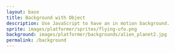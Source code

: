 ```yaml
---
layout: base
title: Background with Object
description: Use JavaScript to have an in motion background.
sprite: images/platformer/sprites/flying-ufo.png
background: images/platformer/backgrounds/alien_planet2.jpg
permalink: /background
---
```


<!-- Canvas where the game world will be rendered -->
<canvas id="world"></canvas>

<script>
  // Reference the canvas element
  const canvas = document.getElementById("world");
  const ctx = canvas.getContext('2d');

  // Create image objects for the background and sprite
  const backgroundImg = new Image();
  const spriteImg = new Image();

  // Load paths defined in the page’s front matter
  backgroundImg.src = '{{page.background}}';
  spriteImg.src = '{{page.sprite}}';

  // Track when both images are loaded
  let imagesLoaded = 0;

  // Once background is loaded, increment counter and try to start
  backgroundImg.onload = function() {
    imagesLoaded++;
    startGameWorld();
  };

  // Once sprite is loaded, increment counter and try to start
  spriteImg.onload = function() {
    imagesLoaded++;
    startGameWorld();
  };

  // Initialize the game world once both images are ready
  function startGameWorld() {
    if (imagesLoaded < 2) return; // Don’t start until both are loaded

    // Base class for all objects in the game
    class GameObject {
      constructor(image, width, height, x = 0, y = 0, speedRatio = 0) {
        this.image = image;     // The visual asset
        this.width = width;     // Drawn width
        this.height = height;   // Drawn height
        this.x = x;             // X position
        this.y = y;             // Y position
        this.speedRatio = speedRatio; // Speed factor relative to world speed
        this.speed = GameWorld.gameSpeed * this.speedRatio; // Actual speed
      }
      update() {} // Default update does nothing
      draw(ctx) {
        ctx.drawImage(this.image, this.x, this.y, this.width, this.height);
      }
    }

    // Background that scrolls horizontally
    class Background extends GameObject {
      constructor(image, gameWorld) {
        // Stretch the background to cover the entire canvas
        super(image, gameWorld.width, gameWorld.height, 0, 0, 0.1);
      }
      update() {
        // Move background to the left and wrap around for seamless loop
        this.x = (this.x - this.speed) % this.width;
      }
      draw(ctx) {
        // Draw two copies: one starting at x, another right after it
        ctx.drawImage(this.image, this.x, this.y, this.width, this.height);
        ctx.drawImage(this.image, this.x + this.width, this.y, this.width, this.height);
      }
    }

    // Player sprite that floats up and down
    class Player extends GameObject {
      constructor(image, gameWorld) {
        // Scale sprite to half its original size
        const width = image.naturalWidth / 2;
        const height = image.naturalHeight / 2;
        // Place it in the center of the canvas
        const x = (gameWorld.width - width) / 2;
        const y = (gameWorld.height - height) / 2;
        super(image, width, height, x, y);
        this.baseY = y; // Store starting vertical position
        this.frame = 0; // Animation frame counter
      }
      update() {
        // Apply sine wave to make the sprite float up and down
        this.y = this.baseY + Math.sin(this.frame * 0.05) * 20;
        this.frame++;
      }
    }

    // The main game controller
    class GameWorld {
      static gameSpeed = 5; // Base speed for objects

      constructor(backgroundImg, spriteImg) {
        // Setup canvas dimensions to fit window
        this.canvas = document.getElementById("world");
        this.ctx = this.canvas.getContext('2d');
        this.width = window.innerWidth;
        this.height = window.innerHeight;
        this.canvas.width = this.width;
        this.canvas.height = this.height;

        // Style canvas to cover the window
        this.canvas.style.width = `${this.width}px`;
        this.canvas.style.height = `${this.height}px`;
        this.canvas.style.position = 'absolute';
        this.canvas.style.left = `0px`;
        this.canvas.style.top = `${(window.innerHeight - this.height) / 2}px`;

        // Initialize objects in the game: background + player
        this.gameObjects = [
         new Background(backgroundImg, this),
         new Player(spriteImg, this)
        ];
      }

      // Main loop: update and draw all objects
      gameLoop() {
        this.ctx.clearRect(0, 0, this.width, this.height); // Clear screen
        for (const obj of this.gameObjects) {
          obj.update();       // Update state (movement/animation)
          obj.draw(this.ctx); // Redraw
        }
        // Call the next frame
        requestAnimationFrame(this.gameLoop.bind(this));
      }

      // Start the loop
      start() {
        this.gameLoop();
      }
    }

    // Create and start the world
    const world = new GameWorld(backgroundImg, spriteImg);
    world.start();
  }
</script>